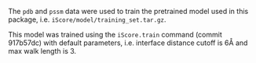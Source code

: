 The `pdb` and `pssm` data were used to train the pretrained model used in this
package, i.e. `iScore/model/training_set.tar.gz`.

This model was trained using the `iScore.train` command (commit 917b57dc) with
default parameters, i.e. interface distance cutoff is 6Å and max walk length is
3.